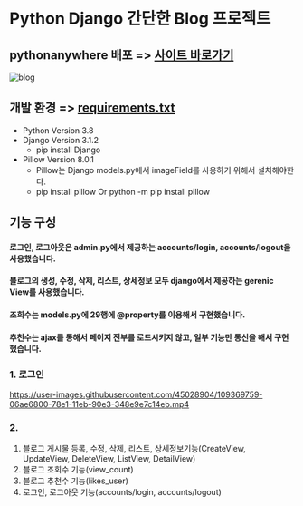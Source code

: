 # Python Django 간단한 Blog 프로젝트

## pythonanywhere 배포 => [사이트 바로가기](http://hjaedeok.pythonanywhere.com/)
![blog](https://user-images.githubusercontent.com/45028904/104085830-bb3eec80-5295-11eb-8744-76f9d81c59cd.PNG)


## 개발 환경 => [requirements.txt](https://github.com/jaedeokhan/Blog-Django/blob/main/requirements.txt)

* Python Version 3.8
* Django Version 3.1.2
   * pip install Django
* Pillow Version 8.0.1 
   * Pillow는 Django models.py에서 imageField를 사용하기 위해서 설치해야한다.
   * pip install pillow Or python -m pip install pillow
   
   

## 기능 구성
#### 로그인, 로그아웃은 admin.py에서 제공하는 accounts/login, accounts/logout을 사용했습니다.
#### 블로그의 생성, 수정, 삭제, 리스트, 상세정보 모두 django에서 제공하는 gerenic View를 사용했습니다. 
#### 조회수는 models.py에 29행에 @property를 이용해서 구현했습니다. 
#### 추천수는 ajax를 통해서 페이지 전부를 로드시키지 않고, 일부 기능만 통신을 해서 구현했습니다.

### 1. 로그인
https://user-images.githubusercontent.com/45028904/109369759-06ae6800-78e1-11eb-90e3-348e9e7c14eb.mp4


### 2. 

1. 블로그 게시물 등록, 수정, 삭제, 리스트, 상세정보기능(CreateView, UpdateView, DeleteView, ListView, DetailView)
2. 블로그 조회수 기능(view_count)
3. 블로그 추천수 기능(likes_user)
4. 로그인, 로그아웃 기능(accounts/login, accounts/logout)


